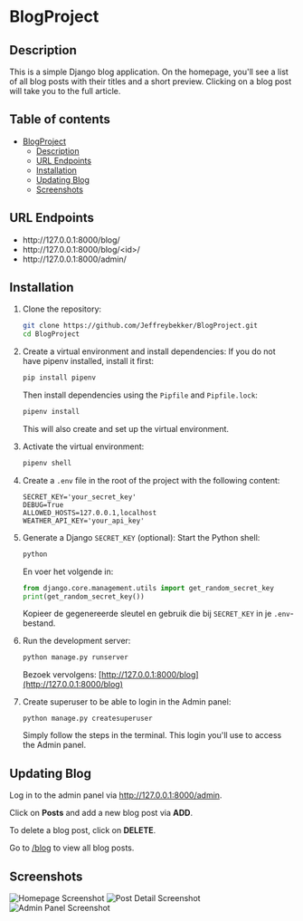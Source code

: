 # BlogProject

## Description
<p>This is a simple Django blog application. On the homepage, you'll see a list of all blog posts with their titles and a short preview. Clicking on a blog post will take you to the full article.</p>

## Table of contents
* [BlogProject](#blogproject)
  * [Description](#description)
  * [URL Endpoints](#url-endpoints)
  * [Installation](#installation)
  * [Updating Blog](#updating-blog)
  * [Screenshots](#screenshots)

## URL Endpoints
<ul>
  <li>http://127.0.0.1:8000/blog/</li>
  <li>http://127.0.0.1:8000/blog/&lt;id&gt;/</li>
  <li>http://127.0.0.1:8000/admin/</li>
</ul>

## Installation
1. Clone the repository:
    ```bash
    git clone https://github.com/Jeffreybekker/BlogProject.git
    cd BlogProject
    ```

2. Create a virtual environment and install dependencies:
    If you do not have pipenv installed, install it first:
    ```bash
    pip install pipenv
    ```
    Then install dependencies using the `Pipfile` and `Pipfile.lock`:
    ```bash
    pipenv install
    ```
    This will also create and set up the virtual environment.

3. Activate the virtual environment:
    ```bash
    pipenv shell
    ```

4. Create a `.env` file in the root of the project with the following content:
    ```env
    SECRET_KEY='your_secret_key'
    DEBUG=True
    ALLOWED_HOSTS=127.0.0.1,localhost
    WEATHER_API_KEY='your_api_key'
    ```

5. Generate a Django `SECRET_KEY` (optional):
    Start the Python shell:
    ```bash
    python
    ```
    En voer het volgende in:
    ```python
    from django.core.management.utils import get_random_secret_key
    print(get_random_secret_key())
    ```
    Kopieer de gegenereerde sleutel en gebruik die bij `SECRET_KEY` in je `.env`-bestand.

6. Run the development server:
    ```bash
    python manage.py runserver
    ```
    Bezoek vervolgens: [http://127.0.0.1:8000/blog](http://127.0.0.1:8000/blog)

7. Create superuser to be able to login in the Admin panel:
    ```
    python manage.py createsuperuser
    ```
    Simply follow the steps in the terminal. This login you'll use to access the Admin panel.

## Updating Blog
<p>Log in to the admin panel via <a href="http://127.0.0.1:8000/admin">http://127.0.0.1:8000/admin</a>.</p>
<p>Click on <strong>Posts</strong> and add a new blog post via <strong>ADD</strong>.</p>
<p>To delete a blog post, click on <strong>DELETE</strong>.</p>
<p>Go to <a href="http://127.0.0.1:8000/blog">/blog</a> to view all blog posts.</p>


## Screenshots
![Homepage Screenshot](https://github.com/user-attachments/assets/f0ff613b-b29e-44c3-a62d-b8db8dfcd285)
![Post Detail Screenshot](https://github.com/user-attachments/assets/ce1a417c-436e-4af4-b7bb-b3df9c334e06)
![Admin Panel Screenshot](https://github.com/user-attachments/assets/02e29bf2-a51b-4759-a0d8-92f9ec050f73)
